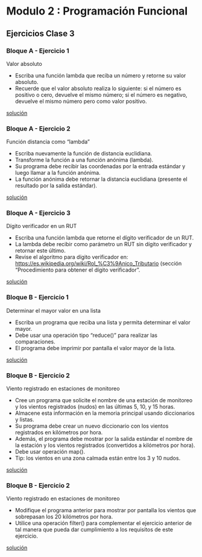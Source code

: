 # Modulo 2 : Programación Funcional

## Ejercicios Clase 3

### Bloque A - Ejercicio 1
Valor absoluto

* Escriba una función lambda que reciba un número y retorne su valor absoluto.
* Recuerde que el valor absoluto realiza lo siguiente: si el número es positivo o cero, devuelve el mismo número; si el número es negativo, devuelve el mismo número pero como valor positivo.

[solución](bloque-a-ej-1.py)

### Bloque A - Ejercicio 2
Función distancia como “lambda”

* Escriba nuevamente la función de distancia euclidiana.
* Transforme la función a una función anónima (lambda).
* Su programa debe recibir las coordenadas por la entrada estándar y luego llamar a la función anónima.
* La función anónima debe retornar la distancia euclidiana (presente el resultado por la salida estándar).

[solución](bloque-a-ej-2.py)

### Bloque A - Ejercicio 3
Dígito verificador en un RUT

* Escriba una función lambda que retorne el dígito verificador de un RUT.
* La lambda debe recibir como parámetro un RUT sin dígito verificador y retornar este último.
* Revise el algoritmo para dígito verificador en: https://es.wikipedia.org/wiki/Rol_%C3%9Anico_Tributario (sección “Procedimiento para obtener el dígito verificador”.

[solución](bloque-a-ej-3.py)

### Bloque B - Ejercicio 1
Determinar el mayor valor en una lista

* Escriba un programa que reciba una lista y permita determinar el valor mayor.
* Debe usar una operación tipo “reduce()” para realizar las comparaciones.
* El programa debe imprimir por pantalla el valor mayor de la lista.

[solución](bloque-b-ej-1.py)

### Bloque B - Ejercicio 2
Viento registrado en estaciones de monitoreo
* Cree un programa que solicite el nombre de una estación de monitoreo y los vientos registrados (nudos) en las últimas 5, 10, y 15 horas.
* Almacene esta información en la memoria principal usando diccionarios y listas.
* Su programa debe crear un nuevo diccionario con los vientos registrados en kilómetros por hora.
* Además, el programa debe mostrar por la salida estándar el nombre de la estación y los vientos registrados (convertidos a kilómetros por hora).
* Debe usar operación map().
* Tip: los vientos en una zona calmada están entre los 3 y 10 nudos.

[solución](bloque-b-ej-2.py)

### Bloque B - Ejercicio 2
Viento registrado en estaciones de monitoreo
* Modifique el programa anterior para mostrar por pantalla los vientos que sobrepasan los 20 kilómetros por hora.
* Utilice una operación filter() para complementar el ejercicio anterior de tal manera que pueda dar cumplimiento a los requisitos de este ejercicio.

[solución](bloque-b-ej-3.py)